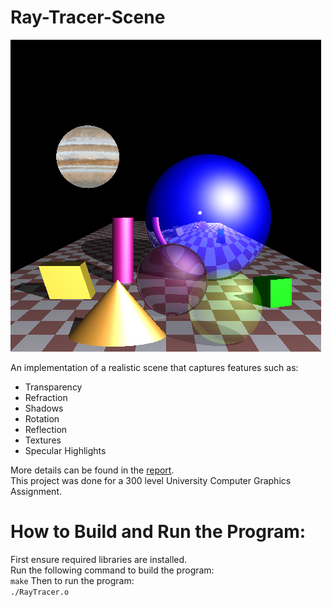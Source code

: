 # Ray-Tracer-Scene

![scene](/images/raytracer.png) 

An implementation of a realistic scene that captures features such as:
- Transparency
- Refraction
- Shadows 
- Rotation 
- Reflection
- Textures 
- Specular Highlights </a>

More details can be found in the [report](docs/report.pdf).\
This project was done for a 300 level University Computer Graphics Assignment. 

# How to Build and Run the Program:

First ensure required libraries are installed.\
Run the following command to build the program:\
```make```
Then to run the program:\
```./RayTracer.o```
